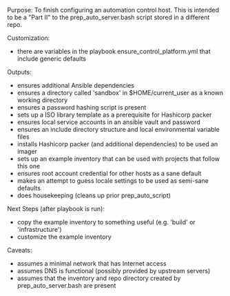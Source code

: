 Purpose: To finish configuring an automation control host.  This is intended to be a "Part II" to the prep_auto_server.bash script stored in a different repo.

Customization:
* there are variables in the playbook ensure_control_platform.yml that include generic defaults

Outputs:
* ensures additional Ansible dependencies
* ensures a directory called 'sandbox' in $HOME/current_user as a known working directory
* ensures a password hashing script is present
* sets up a ISO library template as a prerequisite for Hashicorp packer
* ensures local service accounts in an ansible vault and password
* ensures an include directory structure and local environmental variable files
* installs Hashicorp packer (and additional dependencies) to be used an imager
* sets up an example inventory that can be used with projects that follow this one
* ensures root account credential for other hosts as a sane default
* makes an attempt to guess locale settings to be used as semi-sane defaults
* does housekeeping (cleans up prior prep_auto_script)

Next Steps (after playbook is run):
* copy the example inventory to something useful (e.g. 'build' or 'infrastructure')
* customize the example inventory 

Caveats:
* assumes a minimal network that has Internet access
* assumes DNS is functional (possibly provided by upstream servers)
* assumes that the inventory and repo directory created by prep_auto_server.bash are present
